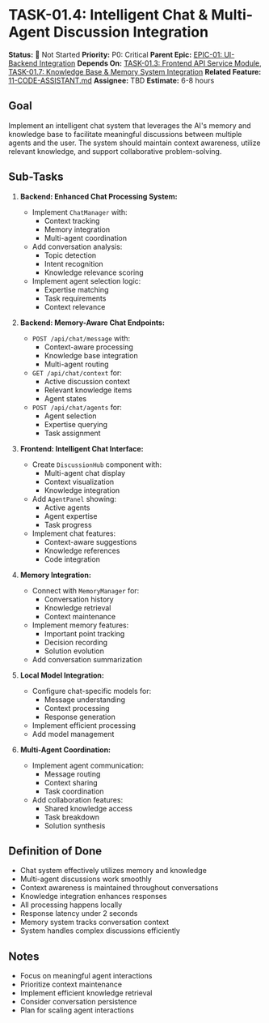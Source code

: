 # TASK-01.4: Intelligent Chat & Multi-Agent Discussion Integration

**Status:** 🔴 Not Started
**Priority:** P0: Critical
**Parent Epic:** [EPIC-01: UI-Backend Integration](EPIC-01-UI-Backend-Integration.md)
**Depends On:** [TASK-01.3: Frontend API Service Module](TASK-01.3-Frontend-API-Service.md), [TASK-01.7: Knowledge Base & Memory System Integration](TASK-01.7-KnowledgeBase-Integration.md)
**Related Feature:** [11-CODE-ASSISTANT.md](../00-FEATURE-LIST.md)
**Assignee:** TBD
**Estimate:** 6-8 hours

## Goal

Implement an intelligent chat system that leverages the AI's memory and knowledge base to facilitate meaningful discussions between multiple agents and the user. The system should maintain context awareness, utilize relevant knowledge, and support collaborative problem-solving.

## Sub-Tasks

1. **Backend: Enhanced Chat Processing System:**
   * Implement `ChatManager` with:
     * Context tracking
     * Memory integration
     * Multi-agent coordination
   * Add conversation analysis:
     * Topic detection
     * Intent recognition
     * Knowledge relevance scoring
   * Implement agent selection logic:
     * Expertise matching
     * Task requirements
     * Context relevance

2. **Backend: Memory-Aware Chat Endpoints:**
   * `POST /api/chat/message` with:
     * Context-aware processing
     * Knowledge base integration
     * Multi-agent routing
   * `GET /api/chat/context` for:
     * Active discussion context
     * Relevant knowledge items
     * Agent states
   * `POST /api/chat/agents` for:
     * Agent selection
     * Expertise querying
     * Task assignment

3. **Frontend: Intelligent Chat Interface:**
   * Create `DiscussionHub` component with:
     * Multi-agent chat display
     * Context visualization
     * Knowledge integration
   * Add `AgentPanel` showing:
     * Active agents
     * Agent expertise
     * Task progress
   * Implement chat features:
     * Context-aware suggestions
     * Knowledge references
     * Code integration

4. **Memory Integration:**
   * Connect with `MemoryManager` for:
     * Conversation history
     * Knowledge retrieval
     * Context maintenance
   * Implement memory features:
     * Important point tracking
     * Decision recording
     * Solution evolution
   * Add conversation summarization

5. **Local Model Integration:**
   * Configure chat-specific models for:
     * Message understanding
     * Context processing
     * Response generation
   * Implement efficient processing
   * Add model management

6. **Multi-Agent Coordination:**
   * Implement agent communication:
     * Message routing
     * Context sharing
     * Task coordination
   * Add collaboration features:
     * Shared knowledge access
     * Task breakdown
     * Solution synthesis

## Definition of Done

- Chat system effectively utilizes memory and knowledge
- Multi-agent discussions work smoothly
- Context awareness is maintained throughout conversations
- Knowledge integration enhances responses
- All processing happens locally
- Response latency under 2 seconds
- Memory system tracks conversation context
- System handles complex discussions efficiently

## Notes

- Focus on meaningful agent interactions
- Prioritize context maintenance
- Implement efficient knowledge retrieval
- Consider conversation persistence
- Plan for scaling agent interactions
